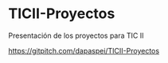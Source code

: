 # TICII-Proyectos
Presentación de los proyectos para TIC II

https://gitpitch.com/dapaspei/TICII-Proyectos
